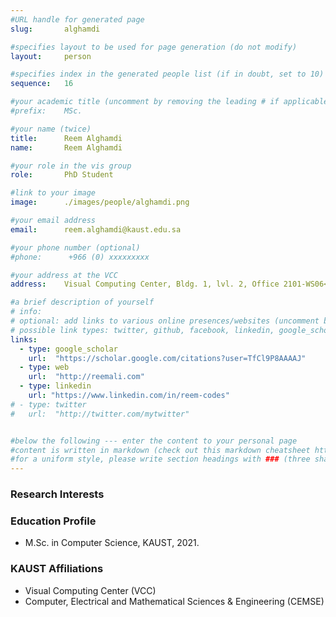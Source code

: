 ```yaml
---
#URL handle for generated page
slug:       alghamdi

#specifies layout to be used for page generation (do not modify)
layout: 	person

#specifies index in the generated people list (if in doubt, set to 10)
sequence:	16

#your academic title (uncomment by removing the leading # if applicable)
#prefix:    MSc.

#your name (twice)
title:		Reem Alghamdi
name:       Reem Alghamdi

#your role in the vis group
role:       PhD Student

#link to your image
image:      ./images/people/alghamdi.png

#your email address
email:      reem.alghamdi@kaust.edu.sa

#your phone number (optional)
#phone:      +966 (0) xxxxxxxxx

#your address at the VCC
address:    Visual Computing Center, Bldg. 1, lvl. 2, Office 2101-WS06<br>4700 King Abdullah University of Science and Technology<br>Thuwal 23955-6900, Saudi Arabia

#a brief description of yourself
# info:       
# optional: add links to various online presences/websites (uncomment by removing the leading # if applicable)
# possible link types: twitter, github, facebook, linkedin, google_scholar, google_plus, instagram, skype, youtube, vimeo, flickr, web (use the latter for all other link types)
links:
  - type: google_scholar
    url:  "https://scholar.google.com/citations?user=TfCl9P8AAAAJ"
  - type: web
    url:  "http://reemali.com"
  - type: linkedin
    url: "https://www.linkedin.com/in/reem-codes"
# - type: twitter
#   url:  "http://twitter.com/mytwitter"


#below the following --- enter the content to your personal page
#content is written in markdown (check out this markdown cheatsheet https://github.com/adam-p/markdown-here/wiki/Markdown-Cheatsheet)
#for a uniform style, please write section headings with ### (three sharps)
---
```

### Research Interests

### Education Profile
- M.Sc. in Computer Science, KAUST, 2021.

### KAUST Affiliations
- ​Visual Computing Center (VCC)
- Computer, Electrical and Mathematical Sciences & Engineering (CEMSE)
